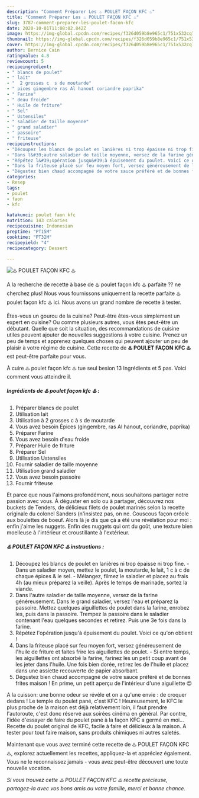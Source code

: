 ```yaml
---
description: "Comment Préparer Les ♨️ POULET FAÇON KFC ♨️"
title: "Comment Préparer Les ♨️ POULET FAÇON KFC ♨️"
slug: 3787-comment-preparer-les-poulet-facon-kfc
date: 2020-10-01T11:08:02.842Z
image: https://img-global.cpcdn.com/recipes/f326d059b8e965c1/751x532cq70/♨️-poulet-facon-kfc-♨️-photo-principale-de-la-recette.jpg
thumbnail: https://img-global.cpcdn.com/recipes/f326d059b8e965c1/751x532cq70/♨️-poulet-facon-kfc-♨️-photo-principale-de-la-recette.jpg
cover: https://img-global.cpcdn.com/recipes/f326d059b8e965c1/751x532cq70/♨️-poulet-facon-kfc-♨️-photo-principale-de-la-recette.jpg
author: Bernice Cain
ratingvalue: 4.8
reviewcount: 5
recipeingredient:
- " blancs de poulet"
- " lait"
- "  2 grosses c  s de moutarde"
- " pices gingembre ras Al hanout coriandre paprika"
- " Farine"
- " deau froide"
- " Huile de friture"
- " Sel"
- " Ustensiles"
- " saladier de taille moyenne"
- " grand saladier"
- " passoire"
- " friteuse"
recipeinstructions:
- "Découpez les blancs de poulet en lanières ni trop épaisse ni trop fine. Dans un saladier moyen, mettez le poulet, la moutarde, le lait, 1 c à c de chaque épices &amp; le sel. Mélangez, filmez le saladier et placez au frais 4h (au mieux préparez la veille). Après le temps de marinade, sortez la viande."
- "Dans l&#39;autre saladier de taille moyenne, versez de la farine généreusement. Dans le grand saladier, versez l&#39;eau et préparez la passoire. Mettez quelques aiguillettes de poulet dans la farine, enrobez les, puis dans la passoire. Trempez la passoire dans le saladier contenant l&#39;eau quelques secondes et retirez. Puis une 3e fois dans la farine."
- "Répétez l&#39;opération jusqu&#39;à épuisement du poulet. Voici ce qu&#39;on obtient !"
- "Dans la friteuse placé sur feu moyen fort, versez généreusement de l&#39;huile de friture et faites frire les aiguillettes de poulet. Si entre temps, les aiguillettes ont absorbé la farine, farinez les un petit coup avant de les jeter dans l&#39;huile. Une fois bien dorée, retirez les de l&#39;huile et placez dans une assiette recouverte de papier absorbant."
- "Dégustez bien chaud accompagné de votre sauce préféré et de bonnes frites maison ! En prime, un petit aperçu de l&#39;intérieur d&#39;une aiguillette 😍"
categories:
- Resep
tags:
- poulet
- faon
- kfc

katakunci: poulet faon kfc 
nutrition: 143 calories
recipecuisine: Indonesian
preptime: "PT15M"
cooktime: "PT32M"
recipeyield: "4"
recipecategory: Dessert

---
```



![♨️ POULET FAÇON KFC ♨️](https://img-global.cpcdn.com/recipes/f326d059b8e965c1/751x532cq70/♨️-poulet-facon-kfc-♨️-photo-principale-de-la-recette.jpg)

A la recherche de recette à base de ♨️ poulet façon kfc ♨️ parfaite ?? ne cherchez plus! Nous vous fournissons uniquement la recette parfaite ♨️ poulet façon kfc ♨️ ici. Nous avons un grand nombre de recette à tester.

Êtes-vous un gourou de la cuisine? Peut-être êtes-vous simplement un expert en cuisine? Ou comme plusieurs autres, vous êtes peut-être un débutant. Quelle que soit la situation, des recommandations de cuisine utiles peuvent ajouter de nouvelles suggestions à votre cuisine. Prenez un peu de temps et apprenez quelques choses qui peuvent ajouter un peu de plaisir à votre régime de cuisine. Cette recette de <strong> ♨️ POULET FAÇON KFC ♨️ </strong> est peut-être parfaite pour vous.

<!--inarticleads1-->

À cuire ♨️ poulet façon kfc ♨️ tue seul besion 13 Ingrédients et 5 pas. Voici comment vous atteindre il.

##### Ingrédients de ♨️ poulet façon kfc ♨️ :

1. Préparer  blancs de poulet
1. Utilisation  lait
1. Utilisation  à 2 grosses c à s de moutarde
1. Vous avez besoin  Épices (gingembre, ras Al hanout, coriandre, paprika)
1. Préparer  Farine
1. Vous avez besoin  d&#39;eau froide
1. Préparer  Huile de friture
1. Préparer  Sel
1. Utilisation  Ustensiles
1. Fournir  saladier de taille moyenne
1. Utilisation  grand saladier
1. Vous avez besoin  passoire
1. Fournir  friteuse


Et parce que nous l&#39;aimons profondément, nous souhaitons partager notre passion avec vous. À déguster en solo ou à partager, découvrez nos buckets de Tenders, de délicieux filets de poulet marinés selon la recette originale du colonel Sanders (n&#39;insistez pas, on ne. Couscous façon créole aux boulettes de boeuf. Alors là je dis que çà a été une révélation pour moi : enfin j&#39;aime les nuggets. Enfin des nuggets qui ont du goût, une texture bien moelleuse à l&#39;intérieur et croustillante à l&#39;extérieur. 

<!--inarticleads2-->

##### ♨️ POULET FAÇON KFC ♨️ instructions :

1. Découpez les blancs de poulet en lanières ni trop épaisse ni trop fine. - Dans un saladier moyen, mettez le poulet, la moutarde, le lait, 1 c à c de chaque épices &amp; le sel. - Mélangez, filmez le saladier et placez au frais 4h (au mieux préparez la veille). Après le temps de marinade, sortez la viande.
1. Dans l&#39;autre saladier de taille moyenne, versez de la farine généreusement. Dans le grand saladier, versez l&#39;eau et préparez la passoire. Mettez quelques aiguillettes de poulet dans la farine, enrobez les, puis dans la passoire. Trempez la passoire dans le saladier contenant l&#39;eau quelques secondes et retirez. Puis une 3e fois dans la farine.
1. Répétez l&#39;opération jusqu&#39;à épuisement du poulet. Voici ce qu&#39;on obtient !
1. Dans la friteuse placé sur feu moyen fort, versez généreusement de l&#39;huile de friture et faites frire les aiguillettes de poulet. - Si entre temps, les aiguillettes ont absorbé la farine, farinez les un petit coup avant de les jeter dans l&#39;huile. Une fois bien dorée, retirez les de l&#39;huile et placez dans une assiette recouverte de papier absorbant.
1. Dégustez bien chaud accompagné de votre sauce préféré et de bonnes frites maison ! En prime, un petit aperçu de l&#39;intérieur d&#39;une aiguillette 😍


A la cuisson: une bonne odeur se révèle et on a qu&#39;une envie : de croquer dedans ! Le temple du poulet pané, c&#39;est KFC ! Heureusement, le KFC le plus proche de la maison est déjà relativement loin, il faut prendre l&#39;autoroute, c&#39;est donc réservé aux soirées cinéma en général. Par contre, l&#39;idée d&#39;essayer de faire du poulet pané à la façon KFC a germé en moi… Recette du poulet original de KFC, facile à faire et délicieux à la maison. A tester pour tout faire maison, sans produits chimiques ni autres saletés. 

<!--inarticleads1-->

<p>
Maintenant que vous avez terminé cette recette de ♨️ POULET FAÇON KFC ♨️, explorez actuellement les recettes, appliquez-la et appréciez également. Vous ne le reconnaissez jamais - vous avez peut-être découvert une toute nouvelle vocation.
</p>

<p>
<i>Si vous trouvez cette ♨️ POULET FAÇON KFC ♨️ recette précieuse, partagez-la avec vos bons amis ou votre famille, merci et bonne chance.</i>
</p>

